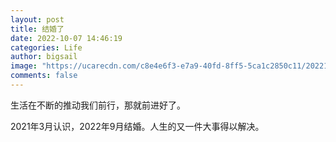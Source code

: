 ```yaml
---
layout: post
title: 结婚了
date: 2022-10-07 14:46:19
categories: Life
author: bigsail
image: "https://ucarecdn.com/c8e4e6f3-e7a9-40fd-8ff5-5ca1c2850c11/20221007.webp"
comments: false
---
```

生活在不断的推动我们前行，那就前进好了。

2021年3月认识，2022年9月结婚。人生的又一件大事得以解决。
